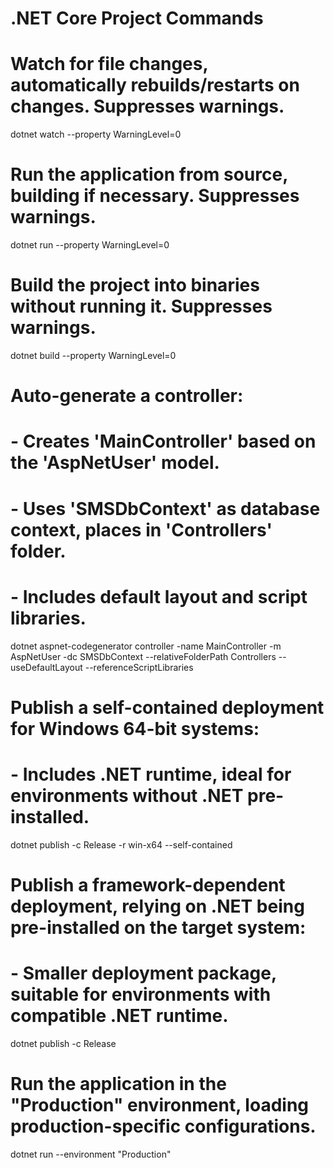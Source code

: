 # .NET Core Project Commands

# Watch for file changes, automatically rebuilds/restarts on changes. Suppresses warnings.
dotnet watch --property WarningLevel=0

# Run the application from source, building if necessary. Suppresses warnings.
dotnet run --property WarningLevel=0

# Build the project into binaries without running it. Suppresses warnings.
dotnet build --property WarningLevel=0

# Auto-generate a controller:
# - Creates 'MainController' based on the 'AspNetUser' model.
# - Uses 'SMSDbContext' as database context, places in 'Controllers' folder.
# - Includes default layout and script libraries.
dotnet aspnet-codegenerator controller -name MainController -m AspNetUser -dc SMSDbContext --relativeFolderPath Controllers --useDefaultLayout --referenceScriptLibraries

# Publish a self-contained deployment for Windows 64-bit systems:
# - Includes .NET runtime, ideal for environments without .NET pre-installed.
dotnet publish -c Release -r win-x64 --self-contained

# Publish a framework-dependent deployment, relying on .NET being pre-installed on the target system:
# - Smaller deployment package, suitable for environments with compatible .NET runtime.
dotnet publish -c Release

# Run the application in the "Production" environment, loading production-specific configurations.
dotnet run --environment "Production"
